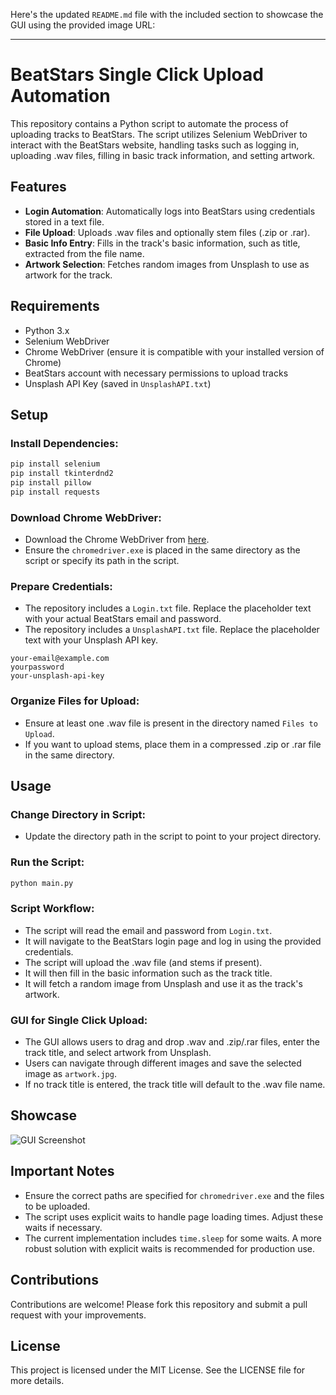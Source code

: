 Here's the updated `README.md` file with the included section to showcase the GUI using the provided image URL:

---

# BeatStars Single Click Upload Automation

This repository contains a Python script to automate the process of uploading tracks to BeatStars. The script utilizes Selenium WebDriver to interact with the BeatStars website, handling tasks such as logging in, uploading .wav files, filling in basic track information, and setting artwork.

## Features

- **Login Automation**: Automatically logs into BeatStars using credentials stored in a text file.
- **File Upload**: Uploads .wav files and optionally stem files (.zip or .rar).
- **Basic Info Entry**: Fills in the track's basic information, such as title, extracted from the file name.
- **Artwork Selection**: Fetches random images from Unsplash to use as artwork for the track.

## Requirements

- Python 3.x
- Selenium WebDriver
- Chrome WebDriver (ensure it is compatible with your installed version of Chrome)
- BeatStars account with necessary permissions to upload tracks
- Unsplash API Key (saved in `UnsplashAPI.txt`)

## Setup

### Install Dependencies:

```bash
pip install selenium
pip install tkinterdnd2
pip install pillow
pip install requests
```

### Download Chrome WebDriver:

- Download the Chrome WebDriver from [here](https://sites.google.com/a/chromium.org/chromedriver/downloads).
- Ensure the `chromedriver.exe` is placed in the same directory as the script or specify its path in the script.

### Prepare Credentials:

- The repository includes a `Login.txt` file. Replace the placeholder text with your actual BeatStars email and password.
- The repository includes a `UnsplashAPI.txt` file. Replace the placeholder text with your Unsplash API key.

```
your-email@example.com
yourpassword
your-unsplash-api-key
```

### Organize Files for Upload:

- Ensure at least one .wav file is present in the directory named `Files to Upload`.
- If you want to upload stems, place them in a compressed .zip or .rar file in the same directory.

## Usage

### Change Directory in Script:

- Update the directory path in the script to point to your project directory.

### Run the Script:

```bash
python main.py
```

### Script Workflow:

- The script will read the email and password from `Login.txt`.
- It will navigate to the BeatStars login page and log in using the provided credentials.
- The script will upload the .wav file (and stems if present).
- It will then fill in the basic information such as the track title.
- It will fetch a random image from Unsplash and use it as the track's artwork.

### GUI for Single Click Upload:

- The GUI allows users to drag and drop .wav and .zip/.rar files, enter the track title, and select artwork from Unsplash.
- Users can navigate through different images and save the selected image as `artwork.jpg`.
- If no track title is entered, the track title will default to the .wav file name.

## Showcase

![GUI Screenshot](https://github.com/user-attachments/assets/8cb2a4b9-eb57-4424-89eb-60fb22bb9a30)

## Important Notes

- Ensure the correct paths are specified for `chromedriver.exe` and the files to be uploaded.
- The script uses explicit waits to handle page loading times. Adjust these waits if necessary.
- The current implementation includes `time.sleep` for some waits. A more robust solution with explicit waits is recommended for production use.

## Contributions

Contributions are welcome! Please fork this repository and submit a pull request with your improvements.

## License

This project is licensed under the MIT License. See the LICENSE file for more details.

